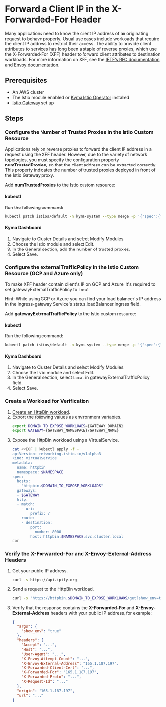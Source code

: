 # Forward a Client IP in the X-Forwarded-For Header

Many applications need to know the client IP address of an originating request to behave properly. Usual use cases include workloads that require the client IP address to restrict their access. The ability to provide client attributes to services has long been a staple of reverse proxies, which use the X-Forwarded-For (XFF) header to forward client attributes to destination workloads. For more information on XFF, see 
the [IETF’s RFC documentation](https://datatracker.ietf.org/doc/html/rfc7239) and [Envoy documentation](https://www.envoyproxy.io/docs/envoy/latest/configuration/http/http_conn_man/headers#x-forwarded-for).

## Prerequisites

* An AWS cluster
* The Istio module enabled or [Kyma Istio Operator](../../../README.md#install-kyma-istio-operator-and-istio-from-the-latest-release) installed
* [Istio Gateway](https://kyma-project.io/#/api-gateway/user/tutorials/01-20-set-up-tls-gateway) set up

## Steps

### Configure the Number of Trusted Proxies in the Istio Custom Resource

Applications rely on reverse proxies to forward the client IP address in a request using the XFF header. However, due to 
the variety of network topologies, you must specify the configuration property **numTrustedProxies**, so that the client address can be extracted correctly. This property indicates the number of trusted proxies deployed
in front of the Istio Gateway proxy.

Add **numTrustedProxies** to the Istio custom resource:

<!-- tabs:start -->
#### **kubectl**
Run the following command:

  ```bash
  kubectl patch istios/default -n kyma-system --type merge -p '{"spec":{"config":{"numTrustedProxies": 1}}}'
  ```

#### **Kyma Dashboard**
1. Navigate to Cluster Details and select Modify Modules.
2. Choose the Istio module and select Edit.
3. In the General section, add the number of trusted proxies.
4. Select Save.
<!-- tabs:end -->

### Configure the externalTrafficPolicy in the Istio Custom Resource (GCP and Azure only)

To make XFF header contain client's IP on GCP and Azure, it's required to set gatewayExternalTrafficPolicy to `Local`

Hint: While using GCP or Azure you can find your load balancer's IP address in the ingress-gateway Service's status.loadBalancer.ingress field.

Add **gatewayExternalTrafficPolicy** to the Istio custom resource:

<!-- tabs:start -->
#### **kubectl**
Run the following command:

  ```bash
  kubectl patch istios/default -n kyma-system --type merge -p '{"spec":{"config":{"gatewayExternalTrafficPolicy": "Local"}}}'
  ```

#### **Kyma Dashboard**
1. Navigate to Cluster Details and select Modify Modules.
2. Choose the Istio module and select Edit.
3. In the General section, select `Local` in gatewayExternalTrafficPolicy field.
4. Select Save.
<!-- tabs:end -->

### Create a Workload for Verification

1. [Create an HttpBin workload](https://kyma-project.io/#/api-gateway/user/tutorials/01-00-create-workload).
2. Export the following values as environment variables.
    ```bash
    export DOMAIN_TO_EXPOSE_WORKLOADS={GATEWAY_DOMAIN}
    export GATEWAY={GATEWAY_NAMESPACE}/GATEWAY_NAME}
   ```
3. Expose the HttpBin workload using a VirtualService.
    ```bash
    cat <<EOF | kubectl apply -f -
    apiVersion: networking.istio.io/v1alpha3
    kind: VirtualService
    metadata:
      name: httpbin
      namespace: $NAMESPACE
    spec:
      hosts:
      - "httpbin.$DOMAIN_TO_EXPOSE_WORKLOADS"
      gateways:
      - $GATEWAY
      http:
      - match:
        - uri:
            prefix: /
        route:
        - destination:
            port:
              number: 8000
            host: httpbin.$NAMESPACE.svc.cluster.local
    EOF
    ```

### Verify the X-Forwarded-For and X-Envoy-External-Address Headers
1. Get your public IP address.
    ```bash
    curl -s https://api.ipify.org
    ```

2. Send a request to the HttpBin workload.
    ```bash
    curl -s "https://httpbin.$DOMAIN_TO_EXPOSE_WORKLOADS/get?show_env=true"
    ```
3. Verify that the response contains the **X-Forwarded-For** and **X-Envoy-External-Address** headers with your public IP address, for example:
    ```json
    {
      "args": {
        "show_env": "true"
      },
      "headers": {
        "Accept": "...",
        "Host": "...",
        "User-Agent": "...",
        "X-Envoy-Attempt-Count": "...",
        "X-Envoy-External-Address": "165.1.187.197",
        "X-Forwarded-Client-Cert": "...",
        "X-Forwarded-For": "165.1.187.197",
        "X-Forwarded-Proto": "...",
        "X-Request-Id": "..."
      },
      "origin": "165.1.187.197",
      "url": "..."
    }
    ``` 
